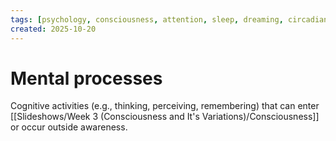 ```yaml
---
tags: [psychology, consciousness, attention, sleep, dreaming, circadian-rhythms, psychoactive-drugs]
created: 2025-10-20
---
```

# Mental processes

Cognitive activities (e.g., thinking, perceiving, remembering) that can enter [[Slideshows/Week 3 (Consciousness and It's Variations)/Consciousness]] or occur outside awareness.
